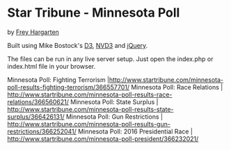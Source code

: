 Star Tribune - Minnesota Poll
================

by [Frey Hargarten](https://github.com/jeffhargarten)

Built using Mike Bostock's [D3](https://github.com/mbostock/d3), [NVD3](http://nvd3.org/) and [jQuery](https://github.com/jquery/jquery).

The files can be run in any live server setup. Just open the index.php or index.html file in your browser.

Minnesota Poll: Fighting Terrorism |http://www.startribune.com/minnesota-poll-results-fighting-terrorism/366557701/
Minnesota Poll: Race Relations | http://www.startribune.com/minnesota-poll-results-race-relations/366560621/
Minnesota Poll: State Surplus | http://www.startribune.com/minnesota-poll-results-state-surplus/366426131/
Minnesota Poll: Gun Restrictions | http://www.startribune.com/minnesota-poll-results-gun-restrictions/366252041/
Minnesota Poll: 2016 Presidential Race | http://www.startribune.com/minnesota-poll-president/366232021/
